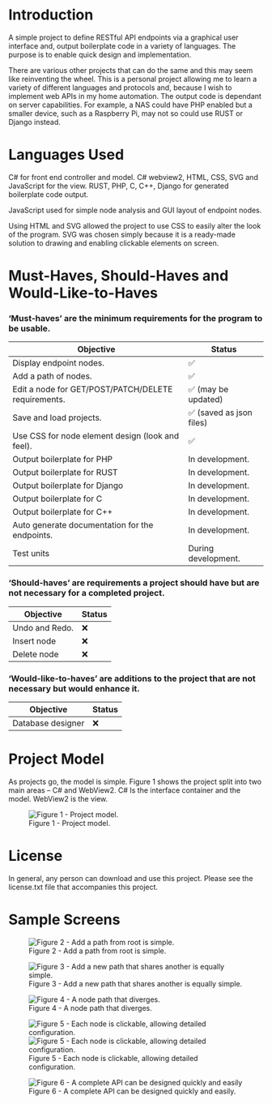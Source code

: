 # Introduction

A simple project to define RESTful API endpoints via a graphical user interface and, output boilerplate code in a variety of languages. The purpose is to enable quick design and implementation.

There are various other projects that can do the same and this may seem like reinventing the wheel. This is a personal project allowing me to learn a variety of different languages and protocols and, because I wish to implement web APIs in my home automation. The output code is dependant on server capabilities. For example, a NAS could have PHP enabled but a smaller device, such as a Raspberry Pi, may not so could use RUST or Django instead.

# Languages Used

C\# for front end controller and model. C\# webview2, HTML, CSS, SVG and JavaScript for the view. RUST, PHP, C, C++, Django for generated boilerplate code output.

JavaScript used for simple node analysis and GUI layout of endpoint nodes.

Using HTML and SVG allowed the project to use CSS to easily alter the look of the program. SVG was chosen simply because it is a ready-made solution to drawing and enabling clickable elements on screen.

# Must-Haves, Should-Haves and Would-Like-to-Haves

### ‘Must-haves’ are the minimum requirements for the program to be usable.

| Objective                                           | Status                        |
|-----------------------------------------------------|-------------------------------|
| Display endpoint nodes.                             | &#9989;                       |
| Add a path of nodes.                                | &#9989;                       |
| Edit a node for GET/POST/PATCH/DELETE requirements. | &#9989; (may be updated)      |
| Save and load projects.                             | &#9989; (saved as json files) |
| Use CSS for node element design (look and feel).    | &#9989;                       |
| Output boilerplate for PHP                          | In development.               |
| Output boilerplate for RUST                         | In development.               |
| Output boilerplate for Django                       | In development.               |
| Output boilerplate for C                            | In development.               |
| Output boilerplate for C++                          | In development.               |
| Auto generate documentation for the endpoints.      | In development.               |
| Test units                                          | During development.           |

### ‘Should-haves’ are requirements a project should have but are not necessary for a completed project.

| Objective      | Status   |
|----------------|----------|
| Undo and Redo. | &#10060; |
| Insert node    | &#10060; |
| Delete node    | &#10060; |

### ‘Would-like-to-haves’ are additions to the project that are not necessary but would enhance it.

| Objective         | Status   |
|-------------------|----------|
| Database designer | &#10060; |

# Project Model

As projects go, the model is simple. Figure 1 shows the project split into two main areas – C\# and WebView2. C\# Is the interface container and the model. WebView2 is the view.


<figure>
	<img src=media/ad51a8d5c61d0149b836062b448ec5c6.png alt="Figure 1 - Project model.">
	<figcaption>Figure 1 - Project model.</figcaption>
</figure>


# License

In general, any person can download and use this project. Please see the license.txt file that accompanies this project.

# Sample Screens
<figure>
	<img src=media/0ff0cecce8666bd39e5245e51f35722a.png alt="Figure 2 - Add a path from root is simple.">
	<figcaption>Figure 2 - Add a path from root is simple.</figcaption>
</figure>

<figure>
	<img src=media/db29c2093d0ab1e707382b1ef764d586.png alt="Figure 3 - Add a new path that shares another is equally simple.">
	<figcaption>Figure 3 - Add a new path that shares another is equally simple.</figcaption>
</figure>

<figure>
	<img src=media/0540681fb1ead32a3c43de22355714b2.png alt="Figure 4 - A node path that diverges.">
	<figcaption>Figure 4 - A node path that diverges.</figcaption>
</figure>

<figure>
	<img src=media/aa957a7e93178cfaa0f23719db5c075a.png alt="Figure 5 - Each node is clickable, allowing detailed configuration.">
	<img src=media/27e774dff09f801e3532bb51e3b76c35.png alt="Figure 5 - Each node is clickable, allowing detailed configuration.">
	<figcaption>Figure 5 - Each node is clickable, allowing detailed configuration.</figcaption>
</figure>

<figure>
	<img src=media/588e6e8fc6ba7e6eff731cf1130a28ee.png alt="Figure 6 - A complete API can be designed quickly and easily">
	<figcaption>Figure 6 - A complete API can be designed quickly and easily.</figcaption>
</figure>
